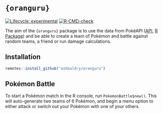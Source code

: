 # `{oranguru}`

<!-- badges: start -->
[![Lifecycle: experimental](https://img.shields.io/badge/lifecycle-experimental-orange.svg)](https://lifecycle.r-lib.org/articles/stages.html#experimental)
[![R-CMD-check](https://github.com/ashbaldry/oranguru/actions/workflows/R-CMD-check.yaml/badge.svg)](https://github.com/ashbaldry/oranguru/actions/workflows/R-CMD-check.yaml)
<!-- badges: end -->

The aim of the `{oranguru}` package is to use the data from PokéAPI ([API](https://pokeapi.co/), [R Package](https://github.com/ashbaldry/pokeapi)) and be able to create a team of Pokémon and battle against random teams, a friend or run damage calculations.

## Installation

```r
remotes::install_github("ashbaldry/oranguru")
```

## Pokémon Battle

To start a Pokémon match in the R console, run `PokemonBattle$new()`. This will auto-generate two teams of 6 Pokémon, and begin a menu option to either attack or switch out your Pokémon with one of your others.
